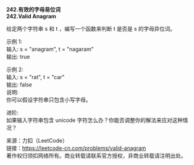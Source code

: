 **242.有效的字母易位词**  
**242.Valid Anagram**  

给定两个字符串 s 和 t ，编写一个函数来判断 t 是否是 s 的字母异位词。

示例 1:  
输入: s = "anagram", t = "nagaram"  
输出: true  

示例 2:  
输入: s = "rat", t = "car"  
输出: false  
说明:  
你可以假设字符串只包含小写字母。  

进阶:  
如果输入字符串包含 unicode 字符怎么办？你能否调整你的解法来应对这种情况？  

来源：力扣（LeetCode）  
链接：https://leetcode-cn.com/problems/valid-anagram  
著作权归领扣网络所有。商业转载请联系官方授权，非商业转载请注明出处。  
